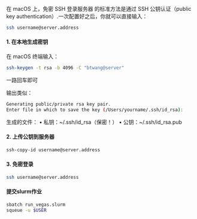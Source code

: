 在 macOS 上，免密 SSH 登录服务器 的标准方法是通过 SSH 公钥认证（public key authentication）.一次配置好之后，你就可以直接输入：
```bash
ssh username@server.address
```
#### 1. 在本地生成密钥

在 macOS 终端输入：

```bash
ssh-keygen -t rsa -b 4096 -C "btwang@server"
```
一路回车即可

输出类似：
```bash
Generating public/private rsa key pair.
Enter file in which to save the key (/Users/yourname/.ssh/id_rsa):
```
生成的文件：
	•	私钥：\~/.ssh/id_rsa（保密！）
	•	公钥：\~/.ssh/id_rsa.pub

#### 2. 上传公钥到服务器
```bash
ssh-copy-id username@server.address
```


#### 3. 免密登录
```bash
ssh username@server.address
```


#### 提交slurm作业

```bash
sbatch run_vegas.slurm
squeue -u $USER
```